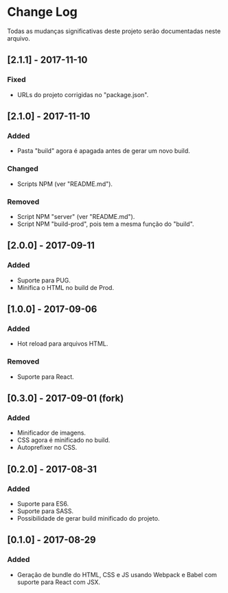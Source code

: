 # Change Log
Todas as mudanças significativas deste projeto serão documentadas neste arquivo.

## [2.1.1] - 2017-11-10
### Fixed
- URLs do projeto corrigidas no "package.json".

## [2.1.0] - 2017-11-10
### Added
- Pasta "build" agora é apagada antes de gerar um novo build.
### Changed
- Scripts NPM (ver "README.md").
### Removed
- Script NPM "server" (ver "README.md").
- Script NPM "build-prod", pois tem a mesma função do "build".

## [2.0.0] - 2017-09-11
### Added
- Suporte para PUG.
- Minifica o HTML no build de Prod.

## [1.0.0] - 2017-09-06
### Added
- Hot reload para arquivos HTML.
### Removed
- Suporte para React.

## [0.3.0] - 2017-09-01 (fork)
### Added
- Minificador de imagens.
- CSS agora é minificado no build.
- Autoprefixer no CSS.

## [0.2.0] - 2017-08-31
### Added
- Suporte para ES6.
- Suporte para SASS.
- Possibilidade de gerar build minificado do projeto.

## [0.1.0] - 2017-08-29
### Added
- Geração de bundle do HTML, CSS e JS usando Webpack e Babel com suporte para React com JSX.
